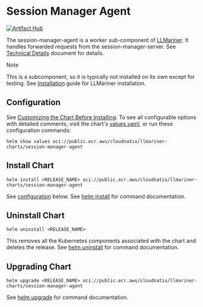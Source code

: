 # Session Manager Agent

[![Artifact Hub](https://img.shields.io/endpoint?url=https://artifacthub.io/badge/repository/session-manager-agent)](https://artifacthub.io/packages/search?repo=session-manager-agent)

The session-manager-agent is a worker sub-component of [LLMariner](https://github.com/llmariner/llmariner). It handles forwarded requests from the session-manager-server. See [Technical Details](https://llmariner.ai/docs/dev/architecture/) document for details.

> [!NOTE]
> This is a subcomponent, so it is typically not installed on its own except for testing. See [Installation](https://llmariner.ai/docs/setup/install/) guide for LLMariner installation.

## Configuration

See [Customizing the Chart Before Installing](https://helm.sh/docs/intro/using_helm/#customizing-the-chart-before-installing). To see all configurable options with detailed comments, visit the chart's [values.yaml](./values.yaml), or run these configuration commands:

```console
helm show values oci://public.ecr.aws/cloudnatix/llmariner-charts/session-manager-agent
```

## Install Chart

```console
helm install <RELEASE_NAME> oci://public.ecr.aws/cloudnatix/llmariner-charts/session-manager-agent
```

See [configuration](#configuration) below.
See [helm install](https://helm.sh/docs/helm/helm_install/) for command documentation.

## Uninstall Chart

```console
helm uninstall <RELEASE_NAME>
```

This removes all the Kubernetes components associated with the chart and deletes the release.
See [helm uninstall](https://helm.sh/docs/helm/helm_uninstall/) for command documentation.

## Upgrading Chart

```console
helm upgrade <RELEASE_NAME> oci://public.ecr.aws/cloudnatix/llmariner-charts/session-manager-agent
```

See [helm upgrade](https://helm.sh/docs/helm/helm_upgrade/) for command documentation.
